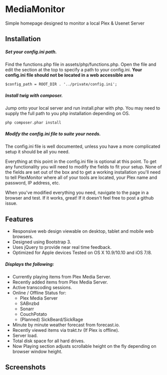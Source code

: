 # MediaMonitor  
Simple homepage designed to monitor a local Plex & Usenet Server 

## Installation
##### Set your config.ini path.
Find the functions.php file in assets/php/functions.php. Open the file and edit the section at the top to specify a path to your config.ini. **Your config.ini file should not be located in a web accessible area**
``` 
$config_path = ROOT_DIR . '../private/config.ini';
```
##### Install twig with composer.
Jump onto your local server and run install.phar with php. You may need to supply the full path to you php installation depending on OS.
``` 
php composer.phar install 
```
##### Modify the config.ini file to suite your needs.
The config.ini file is well documented, unless you have a more complicated setup it should be all you need.

Everything at this point in the config.ini file is optional at this point. To get any functionality you will need to modify the fields to fit your setup. None of the fields are set out of the box and to get a working installation you'll need to tell PlexMonitor where all of your tools are located, your Plex name and password, IP address, etc.

When you've modified everything you need, navigate to the page in a browser and test. If it works, great! If it doesn't feel free to post a github issue.

## Features
* Responsive web design viewable on desktop, tablet and mobile web browsers.
* Designed using Bootstrap 3.
* Uses jQuery to provide near real time feedback.
* Optimized for Apple devices Tested on OS X 10.9/10.10 and iOS 7/8.

##### Displays the following:
* Currently playing items from Plex Media Server.
* Recently added items from Plex Media Server.
* Active transcoding sessions.
* Online / Offline Status for:
    * Plex Media Server
    * SABnzbd
    * Sonarr
    * CouchPotato
    *  (Planned) SickBeard/SickRage
* Minute by minute weather forecast from forecast.io.
* Recently viewed items via trakt.tv (If Plex is offline).
* Server load.
* Total disk space for all hard drives.
* Now Playing section adjusts scrollable height on the fly depending on browser window height.

## Screenshots
